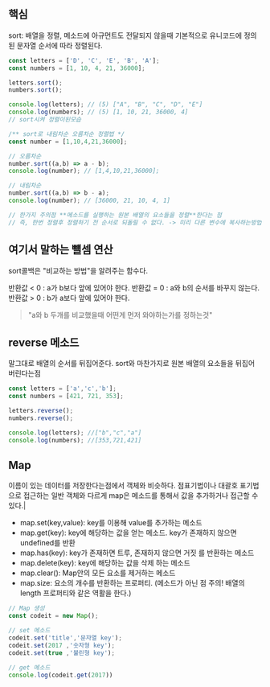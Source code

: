 ## 핵심
sort: 배열을 정렬, 메소드에 아규먼트도 전달되지 않을때 기본적으로 유니코드에 정의된 문자열 순서에 따라 정렬된다.
```js
const letters = ['D', 'C', 'E', 'B', 'A'];
const numbers = [1, 10, 4, 21, 36000];

letters.sort();
numbers.sort();

console.log(letters); // (5) ["A", "B", "C", "D", "E"]
console.log(numbers); // (5) [1, 10, 21, 36000, 4]
// sort시켜 정렬이된모습

/** sort로 내림차순 오름차순 정렬법 */
const number = [1,10,4,21,36000];

// 오름차순
number.sort((a,b) => a - b);
console.log(number); // [1,4,10,21,36000];

// 내림차순
number.sort((a,b) => b - a);
console.log(number); // [36000, 21, 10, 4, 1]

// 한가지 주의점 **메소드를 실행하는 원본 배열의 요소들을 정렬**한다는 점
// 즉, 한번 정렬후 정렬하기 전 순서로 되돌릴 수 없다. -> 미리 다른 변수에 복사하는방법
```

## 여기서 말하는 뺼셈 연산
sort콜백은 "비교하는 방법"을 알려주는 함수다.

반환값 < 0 : a가 b보다 앞에 있어야 한다.
반환값 = 0 : a와 b의 순서를 바꾸지 않는다.
반환값 > 0 : b가 a보다 앞에 있어야 한다.

>"a와 b 두개를 비교했을때 어떤게 먼저 와야하는가를 정하는것"

## reverse 메소드
말그대로 배열의 순서를 뒤집어준다.
sort와 마찬가지로 원본 배열의 요소들을 뒤집어 버린다는점
```js
const letters = ['a','c','b'];
const numbers = [421, 721, 353];

letters.reverse();
numbers.reverse();

console.log(letters); //["b","c","a"]
console.log(numbers); //[353,721,421]
```

## Map
이름이 있는 데이터를 저장한다는점에서 객체와 비슷하다.
점표기법이나 대괄호 표기법으로 접근하는 일반 객체와 다르게 map은 메소드를 통해서 값을 추가하거나 접근할 수 있다.|

- map.set(key,value): key를 이용해 value를 추가하는 메소드
- map.get(key): key에 해당하는 값을 얻는 메소드. key가 존재하지 않으면 undefined를 반환
- map.has(key): key가 존재하면 트루, 존재하지 않으면 거짓 를 반환하는 메소드
- map.delete(key): key에 해당하는 값을 삭제 하는 메소드
- map.clear(): Map안의 모든 요소를 제거하는 메소드
- map.size: 요소의 개수를 반환하는 프로퍼티. (메소드가 아닌 점 주의! 배열의 length 프로퍼티와 같은 역활을 한다.)

```js
// Map 생성
const codeit = new Map();

// set 메소드
codeit.set('title','문자열 key');
codeit.set(2017 ,'숫자형 key');
codeit.set(true ,'불린형 key');

// get 메소드
console.log(codeit.get(2017))
```